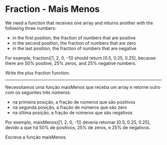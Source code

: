 # Fraction - Mais Menos

We need a function that receives one array and returns another with the following three numbers:

 - in the first position, the fraction of numbers that are positive
 - in the second position, the fraction of numbers that are zero
 - in the last position, the fraction of numbers that are negative
 
For example, fraction([1, 2, 0, -1]) should return [0.5, 0.25, 0.25], because there are 50% positive, 25% zeros, and 25% negative numbers.

Write the plus fraction function.


_______________________________________________________________________________________________________________________________________


Necessitamos uma função maisMenos que receba um array e retorne outro com os seguintes três números:

 - na primeira posição, a fração de números que são positivos
 - na segunda posição, a fração de números que são zero
 - na última posição, a fração de números que são negativos


Por exemplo, maisMenos([1, 2, 0, -1]) deveria retornar [0.5, 0.25, 0.25], devido a que há 50% de positivos, 25% de zeros, e 25% de negativos.

Escreva a função maisMenos.

